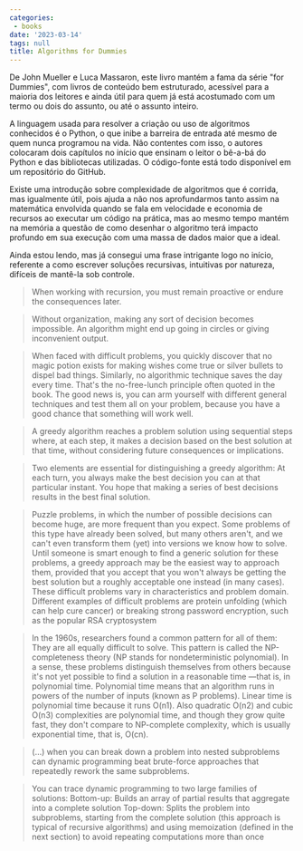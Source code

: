 ```yaml
---
categories:
 - books
date: '2023-03-14'
tags: null
title: Algorithms for Dummies
---
```


De John Mueller e Luca Massaron, este livro mantém a fama da série "for Dummies", com livros de conteúdo bem estruturado, acessível para a maioria dos leitores e ainda útil para quem já está acostumado com um termo ou dois do assunto, ou até o assunto inteiro.

A linguagem usada para resolver a criação ou uso de algoritmos conhecidos é o Python, o que inibe a barreira de entrada até mesmo de quem nunca programou na vida. Não contentes com isso, o autores colocaram dois capítulos no início que ensinam o leitor o bê-a-bá do Python e das bibliotecas utilizadas. O código-fonte está todo disponível em um repositório do GitHub.

Existe uma introdução sobre complexidade de algoritmos que é corrida, mas igualmente útil, pois ajuda a não nos aprofundarmos tanto assim na matemática envolvida quando se fala em velocidade e economia de recursos ao executar um código na prática, mas ao mesmo tempo mantém na memória a questão de como desenhar o algoritmo terá impacto profundo em sua execução com uma massa de dados maior que a ideal.

Ainda estou lendo, mas já consegui uma frase intrigante logo no início, referente a como escrever soluções recursivas, intuitivas por natureza, difíceis de mantê-la sob controle.

> When working with recursion, you must remain proactive or endure the consequences later.

> Without organization, making any sort of decision becomes impossible. An algorithm might end up going in circles or giving inconvenient output.

> When faced with difficult problems, you quickly discover that no magic potion exists for making wishes come true or silver bullets to dispel bad things. Similarly, no algorithmic technique saves the day every time. That's the no-free-lunch principle often quoted in the book. The good news is, you can arm yourself with different general techniques and test them all on your problem, because you have a good chance that something will work well.

> A greedy algorithm reaches a problem solution using sequential steps where, at each step, it makes a decision based on the best solution at that time, without considering future consequences or implications.

> Two elements are essential for distinguishing a greedy algorithm: At each turn, you always make the best decision you can at that particular instant. You hope that making a series of best decisions results in the best final solution.

> Puzzle problems, in which the number of possible decisions can become huge, are more frequent than you expect. Some problems of this type have already been solved, but many others aren't, and we can't even transform them (yet) into versions we know how to solve. Until someone is smart enough to find a generic solution for these problems, a greedy approach may be the easiest way to approach them, provided that you accept that you won't always be getting the best solution but a roughly acceptable one instead (in many cases). These difficult problems vary in characteristics and problem domain. Different examples of difficult problems are protein unfolding (which can help cure cancer) or breaking strong password encryption, such as the popular RSA cryptosystem

> In the 1960s, researchers found a common pattern for all of them: They are all equally difficult to solve. This pattern is called the NP-completeness theory (NP stands for nondeterministic polynomial). In a sense, these problems distinguish themselves from others because it's not yet possible to find a solution in a reasonable time —that is, in polynomial time. Polynomial time means that an algorithm runs in powers of the number of inputs (known as P problems). Linear time is polynomial time because it runs O(n1). Also quadratic O(n2) and cubic O(n3) complexities are polynomial time, and though they grow quite fast, they don't compare to NP-complete complexity, which is usually exponential time, that is, O(cn).

> (...) when you can break down a problem into nested subproblems can dynamic programming beat brute-force approaches that repeatedly rework the same subproblems.

> You can trace dynamic programming to two large families of solutions: Bottom-up: Builds an array of partial results that aggregate into a complete solution Top-down: Splits the problem into subproblems, starting from the complete solution (this approach is typical of recursive algorithms) and using memoization (defined in the next section) to avoid repeating computations more than once
